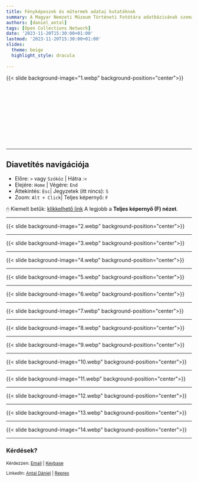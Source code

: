 ```yaml
---
title: Fényképeszek és műtermek adatai kutatóknak 
summary: A Magyar Nemzeti Múzeum Történeti Fotótára adatbázisának szemantikus gazdagítása
authors: [daniel_antal]
tags: [Open Collections Network]
date: '2023-11-20T15:30:00+01:00'
lastmod: '2023-11-20T15:30:00+01:00'
slides:
  theme: beige
  highlight_style: dracula
  
---
```


{{< slide background-image="1.webp" background-position="center">}}
<br/><br/><br/><br/><br/><br/><br/></br></br></br></br>

---

## Diavetítés navigációja

- Előre: `️>` vagy `Szóköz` | Hátra :️`<`
- Elejére: `Home` | Végére: `End`
- Áttekintés: `Esc`|  Jegyzetek (itt nincs): `S`
- Zoom: `Alt + Click️`|  Teljes képernyő: `F`

🖱 Kiemelt betűk: [klikkelhető link](https://reprex.nl/project/musiceviota/)  A legjobb a **Teljes képernyő (F) nézet**.

---

{{< slide background-image="2.webp" background-position="center">}}

---

{{< slide background-image="3.webp" background-position="center">}}

---

{{< slide background-image="4.webp" background-position="center">}}

---

{{< slide background-image="5.webp" background-position="center">}}

---

{{< slide background-image="6.webp" background-position="center">}}

---

{{< slide background-image="7.webp" background-position="center">}}

---

{{< slide background-image="8.webp" background-position="center">}}

---

{{< slide background-image="9.webp" background-position="center">}}

---

{{< slide background-image="10.webp" background-position="center">}}

---

{{< slide background-image="11.webp" background-position="center">}}

---

{{< slide background-image="12.webp" background-position="center">}}

---

{{< slide background-image="13.webp" background-position="center">}}

---

{{< slide background-image="14.webp" background-position="center">}}

---

### Kérdések?

<p style="font-size:85%" > Kérdezzen: <a href="https://reprex.nl/#contact" target="_blank">Email</a> |
<a href="https://keybase.io/team/reprexcommunity" target="_blank">Keybase</a> 
</p>
<p style="font-size:85%" > LinkedIn: 
<a href="https://www.linkedin.com/in/antaldaniel/" target="_blank">Antal Dániel</a> |
<a href="https://www.linkedin.com/company/68855596" target="_blank">Reprex</a> </p>




